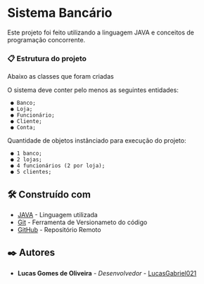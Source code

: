 # Sistema Bancário

Este projeto foi feito utilizando a linguagem JAVA e conceitos de programação concorrente.

### 📋 Estrutura do projeto

Abaixo as classes que foram criadas

O sistema deve conter pelo menos as seguintes entidades:

     ● Banco;
     ● Loja;
     ● Funcionário;
     ● Cliente;
     ● Conta;

Quantidade de objetos instânciado para execução do projeto:

     ● 1 banco;
     ● 2 lojas;
     ● 4 funcionários (2 por loja);
     ● 5 clientes;

## 🛠️ Construído com

* [JAVA](http://www.dropwizard.io/1.0.2/docs/) - Linguagem utilizada
* [Git](https://maven.apache.org/) - Ferramenta de Versionameto do código
* [GitHub](https://rometools.github.io/rome/) - Repositório Remoto


## ✒️ Autores

* **Lucas Gomes de Oliveira** - *Desenvolvedor* - [LucasGabriel021](https://github.com/LucasGabriel021)
